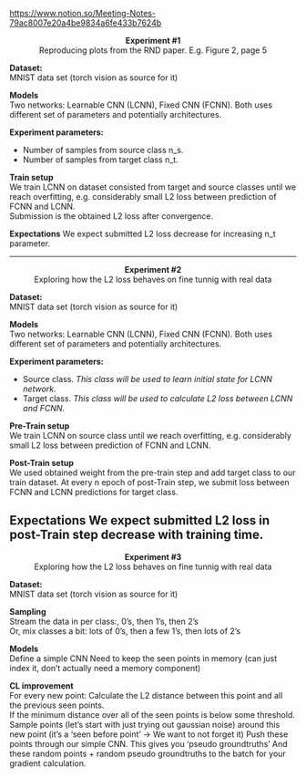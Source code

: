 https://www.notion.so/Meeting-Notes-79ac8007e20a4be9834a6fe433b7624b



<center><b>Experiment #1</b></center>
<center>Reproducing plots from the RND paper. E.g. Figure 2, page 5</center> 

**Dataset:**  
MNIST data set (torch vision as source for it)

**Models**  
Two networks: Learnable CNN (LCNN), Fixed CNN (FCNN). Both uses different set of parameters and potentially architectures. 

**Experiment parameters:**
- Number of samples from source class n_s.   
- Number of samples from target class n_t.

**Train setup**  
We train LCNN on dataset consisted from target and source classes until we reach overfitting, e.g. considerably small L2 loss between prediction of FCNN and LCNN.  
Submission is the obtained L2 loss after convergence.

**Expectations**
We expect submitted L2 loss decrease for increasing n_t parameter. 

---
<center><b>Experiment #2</b></center>
<center>Exploring how the L2 loss behaves on fine tunnig with real data</center> 


**Dataset:**  
MNIST data set (torch vision as source for it)

**Models**  
Two networks: Learnable CNN (LCNN), Fixed CNN (FCNN). Both uses different set of parameters and potentially architectures. 

**Experiment parameters:**
- Source class. _This class will be used to learn initial state for LCNN network._  
- Target class. _This class will be used to calculate L2 loss between LCNN and FCNN._

**Pre-Train setup**  
We train LCNN on source class until we reach overfitting, e.g. considerably small L2 loss between prediction of FCNN and LCNN. 

**Post-Train setup**  
We used obtained weight from the pre-train step and add target class to our train dataset. 
At every n epoch of post-Train step, we submit loss between FCNN and LCNN predictions for target class.

**Expectations**
We expect submitted L2 loss in post-Train step decrease with training time.
---
<center><b>Experiment #3</b></center>
<center>Exploring how the L2 loss behaves on fine tunnig with real data</center> 


**Dataset:**  
MNIST data set (torch vision as source for it)

**Sampling**  
Stream the data in per class:, 0’s, then 1’s, then 2’s  
Or, mix classes a bit: lots of 0’s, then a few 1’s, then lots of 2’s

**Models**  
Define a simple CNN
Need to keep the seen points in memory (can just index it, don’t actually need a memory component)

**CL improvement**  
For every new point: Calculate the L2 distance between this point and all the previous seen points.  
If the minimum distance over all of the seen points is below  some threshold.
Sample points (let’s start with just trying out gaussian noise) around this new point (it’s a ‘seen before point’ → We want to not forget it)
Push these points through our simple CNN. This gives you ‘pseudo groundtruths’
And these random points + random pseudo groundtruths to the batch for your gradient calculation.
